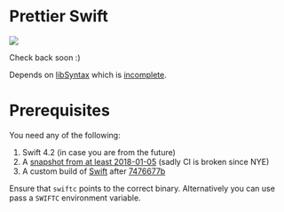 # Prettier Swift

![](https://i.giphy.com/media/GNvOUgBvLzVwA/giphy.webp)

Check back soon :)

Depends on [libSyntax](https://github.com/apple/swift/blob/master/lib/Syntax)
which is [incomplete](https://github.com/apple/swift/blob/master/lib/Syntax/Status.md).

# Prerequisites

You need any of the following:

1. Swift 4.2 (in case you are from the future)
2. A [snapshot from at least 2018-01-05](https://swift.org/download/#snapshots) (sadly CI is broken since NYE)
3. A custom build of [Swift](https://github.com/apple/swift) after [7476677b](https://github.com/apple/swift/commit/7476677bb29619b2c0f1f9dcc1e67fa910240c9c)

Ensure that `swiftc` points to the correct binary.
Alternatively you can use pass a `SWIFTC` environment variable.

<!--

## Install

```bash
yarn add --dev --exact prettier prettier-swift
```

## Configure

.prettierrc:

```json
{
  "plugins": ["prettier-swift"]
}
```

## Use

```bash
prettier --write "**/*.swift"
```
-->

